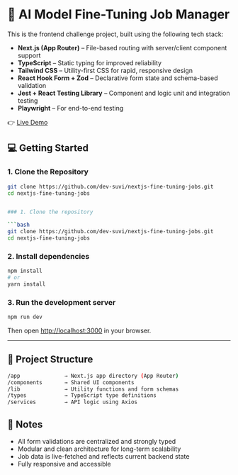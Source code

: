# 🧠 AI Model Fine-Tuning Job Manager

This is the frontend challenge project, built using the following tech stack:

- **Next.js (App Router)** – File-based routing with server/client component support  
- **TypeScript** – Static typing for improved reliability  
- **Tailwind CSS** – Utility-first CSS for rapid, responsive design  
- **React Hook Form + Zod** – Declarative form state and schema-based validation  
- **Jest + React Testing Library** – Component and logic unit and integration testing 
- **Playwright** – For end-to-end testing

👉 [Live Demo](https://nextjs-fine-tuning-jobs.vercel.app/)

## 💻 Getting Started

### 1. Clone the Repository

```bash
git clone https://github.com/dev-suvi/nextjs-fine-tuning-jobs.git
cd nextjs-fine-tuning-jobs


### 1. Clone the repository

```bash
git clone https://github.com/dev-suvi/nextjs-fine-tuning-jobs.git
cd nextjs-fine-tuning-jobs
```

### 2. Install dependencies
```bash
npm install
# or
yarn install

```

### 3. Run the development server
```bash
npm run dev
```

Then open [http://localhost:3000](http://localhost:3000) in your browser.

---

## 📂 Project Structure

```bash
/app              → Next.js app directory (App Router)
/components       → Shared UI components
/lib              → Utility functions and form schemas
/types            → TypeScript type definitions
/services         → API logic using Axios
```

## 📌 Notes

- All form validations are centralized and strongly typed  
- Modular and clean architecture for long-term scalability  
- Job data is live-fetched and reflects current backend state  
- Fully responsive and accessible  
